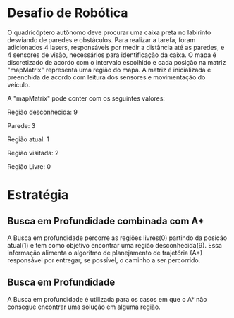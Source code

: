 Desafio de Robótica
===================

O quadricóptero autônomo deve procurar uma caixa preta no labirinto desviando de paredes e obstáculos. Para realizar a tarefa, foram adicionados 4 lasers, responsáveis por medir a distância até as paredes, e 4 sensores de visão, necessários para identificação da caixa. O mapa é discretizado de acordo com o intervalo escolhido e cada posição na matriz "mapMatrix" representa uma região do mapa. A matriz é inicializada e preenchida de acordo com leitura dos sensores e movimentação do veículo.

A "mapMatrix" pode conter com os seguintes valores:

Região desconhecida: 9

Parede: 3

Região atual: 1

Região visitada: 2

Região Livre: 0

Estratégia
==========

## Busca em Profundidade combinada com A* ##

A Busca em profundidade percorre as regiões livres(0) partindo da posição atual(1) e tem como objetivo encontrar uma região desconhecida(9). Essa informação alimenta o algoritmo de planejamento de trajetória (A*) responsável por entregar, se possível, o caminho a ser percorrido.

## Busca em Profundidade ##

A Busca em profundidade é utilizada para os casos em que o A* não consegue encontrar uma solução em alguma região.



